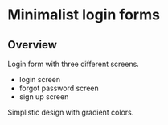 # Minimalist login forms

## Overview

Login form with three different screens.

- login screen
- forgot password screen
- sign up screen

Simplistic design with gradient colors.
